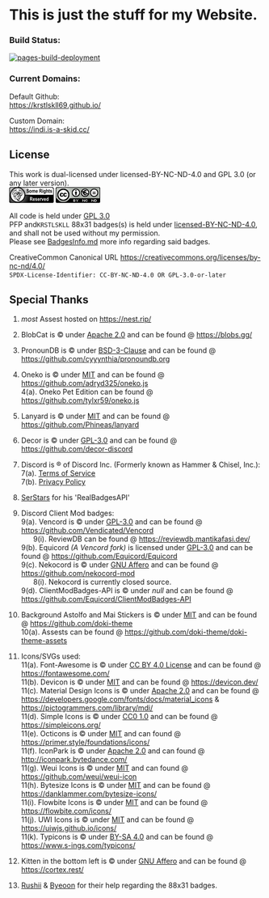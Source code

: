 # This is just the stuff for my Website. </br>

### Build Status: </br>
[![pages-build-deployment](https://github.com/KrstlSkll69/krstlskll69.github.com/actions/workflows/pages/pages-build-deployment/badge.svg)](https://github.com/KrstlSkll69/krstlskll69.github.com/actions/workflows/pages/pages-build-deployment)

### Current Domains:

Default Github: </br>
https://krstlskll69.github.io/ </br>

Custom Domain: </br>
https://indi.is-a-skid.cc/ </br>

## License

This work is dual-licensed under licensed-BY-NC-ND-4.0 and GPL 3.0 (or any later version).</br>
![GPL-3.0](/assets/images/6b02eaab-97d5-4f9d-a415-26c0b32f8fc3.png) ![BY-BY-NC-ND-4.0](/assets/images/1f31c351-c2f1-496a-840c-68df52ebaca1.png) </br>

All code is held under [GPL 3.0](/LICENSE.GPL3) </br>
PFP and`KRSTLSKLL` 88x31 badges(s) is held under [licensed-BY-NC-ND-4.0](/LICENSE.NCND), and shall not be used without my permission. </br>
Please see [BadgesInfo.md](/assets/88x31/BadgesInfo.md) more info regarding said badges.</br> 

CreativeCommon Canonical URL https://creativecommons.org/licenses/by-nc-nd/4.0/ </br>
`SPDX-License-Identifier: CC-BY-NC-ND-4.0 OR GPL-3.0-or-later`

## Special Thanks

1. _most_ Assest hosted on https://nest.rip/

2. BlobCat is &copy; under [Apache 2.0](https://www.apache.org/licenses/LICENSE-2.0.html) and can be found @ https://blobs.gg/

3. PronounDB is &copy; under [BSD-3-Clause](https://raw.githubusercontent.com/cyyynthia/pronoundb.org/refs/heads/mistress/LICENSE) and can be found @ https://github.com/cyyynthia/pronoundb.org

4. Oneko is &copy; under [MIT](https://raw.githubusercontent.com/adryd325/oneko.js/refs/heads/main/LICENSE) and can be found @ https://github.com/adryd325/oneko.js </br>
   4(a). Oneko Pet Edition can be found @ https://github.com/tylxr59/oneko.js

5. Lanyard is &copy; under [MIT](https://raw.githubusercontent.com/Phineas/lanyard/refs/heads/main/LICENSE) and can be found @ https://github.com/Phineas/lanyard

6. Decor is &copy; under [GPL-3.0](https://www.gnu.org/licenses/gpl-3.0.en.html) and can be found @ https://github.com/decor-discord

7. Discord is &reg; of Discord Inc. (Formerly known as Hammer & Chisel, Inc.): </br>
   7(a). [Terms of Service](https://discord.com/terms/) </br>
   7(b). [Privacy Policy](https://discord.com/privacy) </br>

8. [SerStars](https://github.com/SerStars) for his 'RealBadgesAPI'</br>

9. Discord Client Mod badges: </br>
   9(a). Vencord is &copy; under [GPL-3.0](https://www.gnu.org/licenses/gpl-3.0.en.html) and can be found @ https://github.com/Vendicated/Vencord </br>
   &nbsp; &nbsp; &nbsp; 9(i). ReviewDB can be found @ https://reviewdb.mantikafasi.dev/ </br>
   9(b). Equicord _(A Vencord fork)_ is licensed under [GPL-3.0](https://www.gnu.org/licenses/gpl-3.0.en.html) and can be found @ https://github.com/Equicord/Equicord </br>
   9(c). Nekocord is &copy; under [GNU Affero](https://www.gnu.org/licenses/agpl-3.0.en.html) and can be found @ https://github.com/nekocord-mod </br>
   &nbsp; &nbsp; &nbsp; 8(i). Nekocord is currently closed source. </br>
   9(d). ClientModBadges-API is &copy; under _null_ and can be found @ https://github.com/Equicord/ClientModBadges-API </br>

10. Background Astolfo and Mai Stickers is &copy; under [MIT](https://raw.githubusercontent.com/doki-theme/doki-theme-github/refs/heads/master/LICENSE) and can be found @ https://github.com/doki-theme </br>
    10(a). Assests can be found @ https://github.com/doki-theme/doki-theme-assets

11. Icons/SVGs used: </br>
    11(a). Font-Awesome is &copy; under [CC BY 4.0 License](https://creativecommons.org/licenses/by/4.0/) and can be found @ https://fontawesome.com/ </br>
    11(b). Devicon is &copy; under [MIT](https://raw.githubusercontent.com/devicons/devicon/refs/heads/master/LICENSE) and can be found @ https://devicon.dev/ </br>
    11(c). Material Design Icons is &copy; under [Apache 2.0](https://www.apache.org/licenses/LICENSE-2.0.html) and can be found @ https://developers.google.com/fonts/docs/material_icons & https://pictogrammers.com/library/mdi/</br>
    11(d). Simple Icons is &copy; under [CC0 1.0](https://creativecommons.org/publicdomain/zero/1.0/) and can be found @ https://simpleicons.org/ </br>
    11(e). Octicons is &copy; under [MIT](https://raw.githubusercontent.com/primer/octicons/refs/heads/main/LICENSE) and can found @ https://primer.style/foundations/icons/ </br>
    11(f). IconPark is &copy; under [Apache 2.0](https://www.apache.org/licenses/LICENSE-2.0.html) and can found @ http://iconpark.bytedance.com/ </br>
    11(g). Weui Icons is &copy; under [MIT]() and can found @ https://github.com/weui/weui-icon </br>
    11(h). Bytesize Icons is &copy; under [MIT](https://raw.githubusercontent.com/danklammer/bytesize-icons/refs/heads/master/LICENSE.md) and can be found @ https://danklammer.com/bytesize-icons/ </br>
    11(i). Flowbite Icons is &copy; under [MIT](https://raw.githubusercontent.com/themesberg/flowbite-icons/refs/heads/main/LICENSE) and can be found @ https://flowbite.com/icons/ </br>
    11(j). UWI Icons is &copy; under [MIT](https://raw.githubusercontent.com/uiwjs/icons/refs/heads/master/LICENSE) and can be found @ https://uiwjs.github.io/icons/ </br>
    11(k). Typicons is &copy; under [BY-SA 4.0](https://creativecommons.org/licenses/by-sa/4.0/) and can be found @ https://www.s-ings.com/typicons/

12. Kitten in the bottom left is &copy; under [GNU Affero](https://www.gnu.org/licenses/agpl-3.0.en.html) and can be found @ https://cortex.rest/

13. [Rushii](https://rushii.dev/) & [Byeoon](https://byeoon.dev/) for their help regarding the 88x31 badges.
